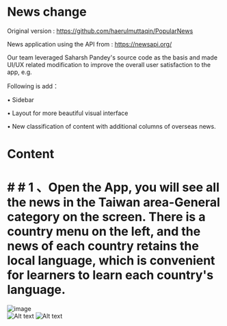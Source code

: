 # News change
Original version : https://github.com/haerulmuttaqin/PopularNews

News application using the API from : https://newsapi.org/

Our team leveraged Saharsh Pandey's source code as the basis and made UI/UX related modification to improve the overall user satisfaction to the app, e.g.

Following is add：

• Sidebar

• Layout for more beautiful visual interface

• New classification of content with additional columns of overseas news.

# Content
# # # 1 、Open the App, you will see all the news in the Taiwan area-General category on the screen. There is a country menu on the left, and the news of each country retains the local language, which is convenient for learners to learn each country's language.
![image](https://github.com/Emily-Weng/Android_News_App/blob/main/images/%E5%9C%961.png)  
![Alt text](https://i.imgur.com/nVazuRG.png "News API(photo 2)")
![Alt text](https://i.imgur.com/JPADnPl.png "News API(photo 3)")

